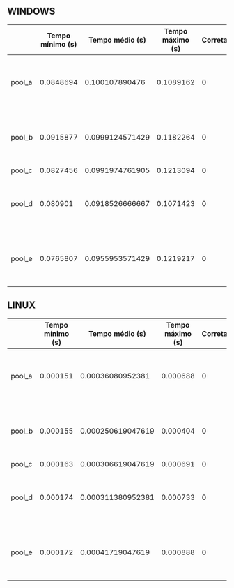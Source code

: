 ## WINDOWS
||Tempo mínimo (s)|Tempo médio (s)|Tempo máximo (s)|Corretas|Incorretas|Detalhamento dos erros||
|-|-|-|-|-|-|-|-|
|pool_a|0.0848694|0.100107890476|0.1089162|0|21|output_level0-contig.tsv(TaxAM), output_level0-reads.tsv(TaxAM), output_level0-discard.tsv(TaxAM)|
|pool_b|0.0915877|0.0999124571429|0.1182264|0|21|output_level2-contig.tsv(TaxAM), output_level2-reads.tsv(TaxAM), output_level2-discard.tsv(TaxAM)|
|pool_c|0.0827456|0.0991974761905|0.1213094|0|21|
|pool_d|0.080901|0.0918526666667|0.1071423|0|21|output_level3-contig.tsv(TaxAM), output_level3-reads.tsv(TaxAM), output_level3-discard.tsv(TaxAM)|
|pool_e|0.0765807|0.0955953571429|0.1219217|0|21|output_level6-contig.tsv(TaxAM), output_level6-reads.tsv(TaxAM), output_level6-discard.tsv(TaxAM)|

## LINUX
||Tempo mínimo (s)|Tempo médio (s)|Tempo máximo (s)|Corretas|Incorretas|Detalhamento dos erros||
|-|-|-|-|-|-|-|-|
|pool_a|0.000151|0.00036080952381|0.000688|0|21|output_level0-contig.tsv(TaxAM), output_level0-reads.tsv(TaxAM), output_level0-discard.tsv(TaxAM)|
|pool_b|0.000155|0.000250619047619|0.000404|0|21|output_level2-contig.tsv(TaxAM), output_level2-reads.tsv(TaxAM), output_level2-discard.tsv(TaxAM)|
|pool_c|0.000163|0.000306619047619|0.000691|0|21|
|pool_d|0.000174|0.000311380952381|0.000733|0|21|output_level3-contig.tsv(TaxAM), output_level3-reads.tsv(TaxAM), output_level3-discard.tsv(TaxAM)|
|pool_e|0.000172|0.00041719047619|0.000888|0|21|output_level6-contig.tsv(TaxAM), output_level6-reads.tsv(TaxAM), output_level6-discard.tsv(TaxAM)|
